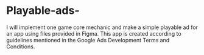 # Playable-ads-
I will implement one game core mechanic and make a simple playable ad for an app using files provided in Figma. This app is created according to guidelines mentioned in the Google Ads Development Terms and Conditions.
